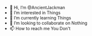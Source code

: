 - 👋 Hi, I’m @AncientJackman
- 👀 I’m interested in Things
- 🌱 I’m currently learning Things
- 💞️ I’m looking to collaborate on Nothing
- 📫 How to reach me You Don't

<!---
AncientJackman/AncientJackman is a ✨ special ✨ repository because its `README.md` (this file) appears on your GitHub profile.
You can click the Preview link to take a look at your changes.
--->
